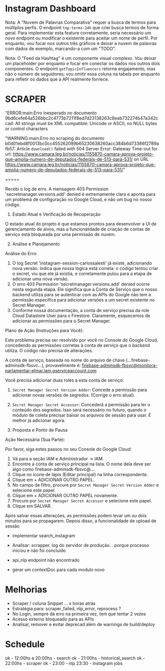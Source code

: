 Instagram Dashboard
========================


Nota: A "Nuvem de Palavras Comparativa" requer a busca de termos para múltiplos perfis. O endpoint `top-terms-24h` que criei busca termos de forma geral. Para implementar esta feature corretamente, seria
  necessário um novo endpoint ou modificar o existente para aceitar um nome de perfil. Por enquanto, vou focar nos outros três gráficos e deixar a nuvem de palavras com dados de exemplo, marcando-a com um "TODO".

 Nota: O "Feed da Hashtag" é um componente visual complexo. Vou deixar um placeholder por enquanto e focar em conectar os dados nos outros dois componentes. O endpoint `getTopicInfluencers` retorna engajamento,
  mas não o número de seguidores; vou omitir essa coluna na tabela por enquanto para refletir os dados que a API realmente fornece.


SCRAPER
===================
   "ERROR:main:Erro inesperado no documento 9bd6cefe64a526bbc2c4773b7211f8ed7d23138263c8eab732274b47a342ccad: All strings must be XML compatible: Unicode or ASCII, no NULL bytes or control characters


"WARNING:main:Erro no scraping do documento b0d01ebd8f0013bc0cc455262099b65230638260acc384b6d73386f2789afb57: Article `download()` failed with 504 Server Error: Gateway Time-out for url: https://www.camara.leg.br/noticias/1155870-camara-aprova-projeto-que-amplia-numero-de-deputados-federais-de-513-para-531/ on URL https://www.camara.leg.br/noticias/1155870-camara-aprova-projeto-que-amplia-numero-de-deputados-federais-de-513-para-531/"

=====


Recebi o log de erro. A mensagem 403 Permission 'secretmanager.versions.add' denied é extremamente clara e aponta para um problema de configuração no Google Cloud, e não um bug no nosso código.

  1. Estado Atual e Verificação de Recuperação

  O estado atual do projeto é que estamos prontos para desenvolver a UI de gerenciamento de alvos, mas a funcionalidade de criação de contas de serviço
  está bloqueada por uma permissão de nuvem.

  2. Análise e Planejamento

  Análise do Erro:

   1. O log Secret 'instagram-session-carlossalesti' já existe, adicionando nova versão. indica que nossa lógica está correta: o código tentou criar o
      secret, viu que ele já existia, e corretamente pulou para a etapa de adicionar uma nova versão.
   2. O erro 403 Permission 'secretmanager.versions.add' denied ocorre nesta segunda etapa. Ele significa que a Conta de Serviço que o nosso backend
      utiliza para se autenticar com as APIs do Google não tem a permissão específica para adicionar versões a um secret existente no Secret Manager.
   3. Conforme nossa documentação, a conta de serviço precisa da role Cloud Datastore User para o Firestore. Claramente, esquecemos de adicionar as
      permissões para o Secret Manager.

  Plano de Ação (Instruções para Você):

  Este problema precisa ser resolvido por você no Console do Google Cloud, concedendo as permissões corretas à conta de serviço que o backend utiliza.
  O código não precisa de alterações.

  A conta de serviço, baseada no nome do arquivo de chave (...firebase-adminsdk-fbsvc...), provavelmente é:
  firebase-adminsdk-fbsvc@monitora-parlamentar-elmar.iam.gserviceaccount.com

  Você precisa adicionar duas roles a esta conta de serviço:

   1. `Secret Manager Secret Version Adder`: Concede a permissão para adicionar novas versões de segredos. (Corrige o erro atual).
   2. `Secret Manager Secret Accessor`: Concederá a permissão para ler o conteúdo dos segredos. Isso será necessário no futuro, quando o módulo de coleta
      precisar baixar os arquivos de sessão para usar. É melhor já adicionar agora.

  3. Proposta e Ponto de Pausa

  Ação Necessária (Sua Parte):

  Por favor, siga estes passos no seu Console do Google Cloud:

   1. Vá para a seção IAM e Administrador -> IAM.
   2. Encontre a conta de serviço principal na lista. O nome dela deve ser algo como firebase-adminsdk-fbsvc@....
   3. Clique no ícone de lápis (Editar principal) na linha correspondente.
   4. Clique em + ADICIONAR OUTRO PAPEL.
   5. No campo de filtro, procure por `Secret Manager Secret Version Adder` e selecione este papel.
   6. Clique em + ADICIONAR OUTRO PAPEL novamente.
   7. Procure por `Secret Manager Secret Accessor` e selecione este papel.
   8. Clique em SALVAR.

  Após salvar essas alterações, as permissões podem levar um ou dois minutos para se propagarem. Depois disso, a funcionalidade de upload de sessão


* implementar search_instagram
* Analisar: scrapper. log do servidor de produção. . porque processo iniciou e não foi concluido
* api_nlp  endpoint não encontrado

* gerar um contextDoc para cada modulo novo

# Melhorias
* Scraper / coluna Snippet ... x horas atrás
* Estratégia para:  scraper_failed, nlp_error, reprocess ? 
* No Login, sempre dá erro na primeira vez, tem que tentar 2 vezes
* Acesso externo bloqueado para as APIs
* Analisar, remover e evitar deprecad além de warnings de build/deploy

# Schedule
ok - 12:00hs e 20:00hs  - search
ok - 21:00hs            - historical_search
ok - 22:00hs            - scraper
ok - 23:00              - nlp
23:30 - instagram jobs